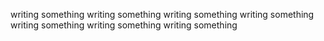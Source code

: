 writing something
writing something
writing something
writing something
writing something
writing something
writing something
